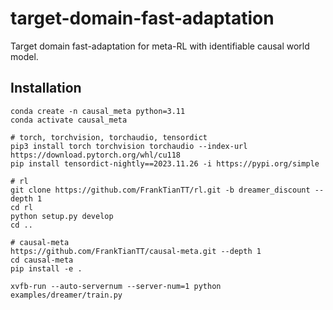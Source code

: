# target-domain-fast-adaptation

Target domain fast-adaptation for meta-RL with identifiable causal world model.

## Installation

```shell
conda create -n causal_meta python=3.11
conda activate causal_meta

# torch, torchvision, torchaudio, tensordict
pip3 install torch torchvision torchaudio --index-url https://download.pytorch.org/whl/cu118
pip install tensordict-nightly==2023.11.26 -i https://pypi.org/simple

# rl
git clone https://github.com/FrankTianTT/rl.git -b dreamer_discount --depth 1
cd rl
python setup.py develop
cd ..

# causal-meta
https://github.com/FrankTianTT/causal-meta.git --depth 1
cd causal-meta
pip install -e .
```

```shell
xvfb-run --auto-servernum --server-num=1 python examples/dreamer/train.py 
```